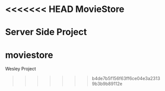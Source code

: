 <<<<<<< HEAD
MovieStore
==========

Server Side Project
=======
moviestore
==========

Wesley Project
>>>>>>> b4de7b5f156f63ff6ce04e3a23139b3b9b89112e
